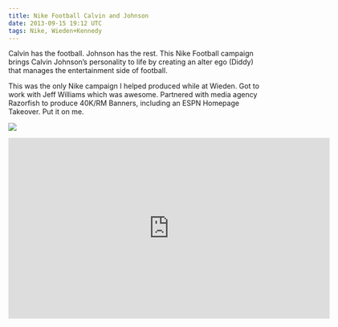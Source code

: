 ```yaml
---
title: Nike Football Calvin and Johnson
date: 2013-09-15 19:12 UTC
tags: Nike, Wieden+Kennedy
---
```



Calvin has the football. Johnson has the rest. This Nike Football campaign brings Calvin Johnson’s personality to life by creating an alter ego (Diddy) that manages the entertainment side of football. 

This was the only Nike campaign I helped produced while at Wieden. Got to work with Jeff Williams which was awesome. Partnered with media agency Razorfish to produce 40K/RM Banners, including an ESPN Homepage Takeover. Put it on me.


![](./1229801_10153226677410721_57994704_n.jpg)
<iframe width="640" height="360" src="https://www.youtube.com/embed/ECFV8oMvZSQ?showinfo=0" frameborder="0" allowfullscreen></iframe>


